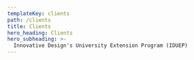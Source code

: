 ```yaml
---
templateKey: clients
path: /clients
title: Clients
hero_heading: Clients
hero_subheading: >-
  Innovative Design's University Extension Program (IDUEP)
---
```

